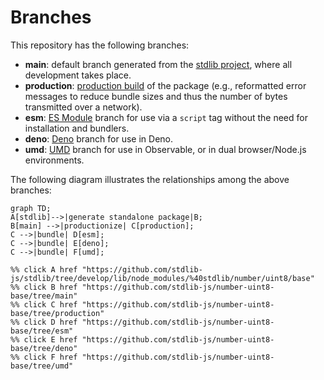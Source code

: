 <!--

@license Apache-2.0

Copyright (c) 2022 The Stdlib Authors.

Licensed under the Apache License, Version 2.0 (the "License");
you may not use this file except in compliance with the License.
You may obtain a copy of the License at

    http://www.apache.org/licenses/LICENSE-2.0

Unless required by applicable law or agreed to in writing, software
distributed under the License is distributed on an "AS IS" BASIS,
WITHOUT WARRANTIES OR CONDITIONS OF ANY KIND, either express or implied.
See the License for the specific language governing permissions and
limitations under the License.

-->

# Branches

This repository has the following branches:

-   **main**: default branch generated from the [stdlib project][stdlib-url], where all development takes place.
-   **production**: [production build][production-url] of the package (e.g., reformatted error messages to reduce bundle sizes and thus the number of bytes transmitted over a network).
-   **esm**: [ES Module][esm-url] branch for use via a `script` tag without the need for installation and bundlers.
-   **deno**: [Deno][deno-url] branch for use in Deno.
-   **umd**: [UMD][umd-url] branch for use in Observable, or in dual browser/Node.js environments.

The following diagram illustrates the relationships among the above branches:

```mermaid
graph TD;
A[stdlib]-->|generate standalone package|B;
B[main] -->|productionize| C[production];
C -->|bundle| D[esm];
C -->|bundle| E[deno];
C -->|bundle| F[umd];

%% click A href "https://github.com/stdlib-js/stdlib/tree/develop/lib/node_modules/%40stdlib/number/uint8/base"
%% click B href "https://github.com/stdlib-js/number-uint8-base/tree/main"
%% click C href "https://github.com/stdlib-js/number-uint8-base/tree/production"
%% click D href "https://github.com/stdlib-js/number-uint8-base/tree/esm"
%% click E href "https://github.com/stdlib-js/number-uint8-base/tree/deno"
%% click F href "https://github.com/stdlib-js/number-uint8-base/tree/umd"
```

[stdlib-url]: https://github.com/stdlib-js/stdlib/tree/develop/lib/node_modules/%40stdlib/number/uint8/base
[production-url]: https://github.com/stdlib-js/number-uint8-base/tree/production
[deno-url]: https://github.com/stdlib-js/number-uint8-base/tree/deno
[umd-url]: https://github.com/stdlib-js/number-uint8-base/tree/umd
[esm-url]: https://github.com/stdlib-js/number-uint8-base/tree/esm